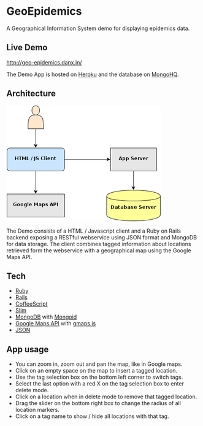 GeoEpidemics
============

A Geographical Information System demo for displaying epidemics data.


Live Demo
---

http://geo-epidemics.danx.in/

The Demo App is hosted on [Heroku](http://www.heroku.com) and the database on [MongoHQ](https://mongohq.com).


Architecture
---

![Architecture](https://github.com/danxexe/geo-epidemics/raw/master/public/network-graph.png)

The Demo consists of a HTML / Javascript client and a Ruby on Rails backend exposing a RESTful webservice using JSON format and MongoDB for data storage. The client combines tagged information about locations retrieved form the webservice with a geographical map using the Google Maps API.


Tech
---

- [Ruby](http://www.ruby-lang.org)
- [Rails](http://rubyonrails.org)
- [CoffeeScript](http://coffeescript.or/)
- [Slim](http://slim-lang.com)
- [MongoDB](http://www.mongodb.org) with [Mongoid](http://mongoid.org)
- [Google Maps API](https://developers.google.com/maps) with [gmaps.js](http://hpneo.github.com/gmaps)
- [JSON](http://www.json.org)


App usage
---

- You can zoom in, zoom out and pan the map, like in Google maps.
- Click on an empty space on the map to insert a tagged location.
- Use the tag selection box on the bottom left corner to switch tags.
- Select the last option with a red X on the tag selection box to enter delete mode.
- Click on a location when in delete mode to remove that tagged location.
- Drag the slider on the bottom right box to change the radius of all location markers.
- Click on a tag name to show / hide all locations with that tag.